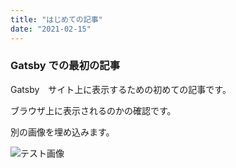 ```yaml
---
title: "はじめての記事"
date: "2021-02-15"
---
```


### Gatsby での最初の記事

Gatsby　サイト上に表示するための初めての記事です。

ブラウザ上に表示されるのかの確認です。



別の画像を埋め込みます。

![テスト画像](../images/test2.jpg)